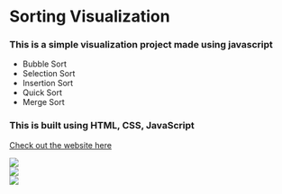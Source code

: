 # Sorting Visualization
### This is a simple visualization project made using javascript 
- Bubble Sort 
- Selection Sort
- Insertion Sort
- Quick Sort
- Merge Sort

### This is built using HTML, CSS, JavaScript <br/>

[Check out the website here](https://github.com/apna-tension/Sorting-Visualization.git)

<img src="img/img1.png"> <br/>
<img src="img/img2.png"> <br/>
<img src="img/img3.png"> <br/>
